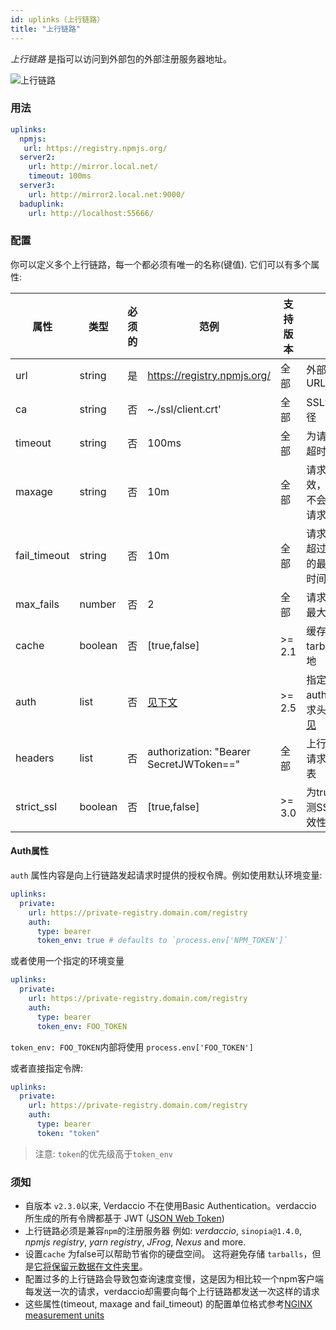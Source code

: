 ```yaml
---
id: uplinks（上行链路）
title: "上行链路"
---
```

*上行链路* 是指可以访问到外部包的外部注册服务器地址。

![上行链路](/img/uplinks.png)

### 用法

```yaml
uplinks:
  npmjs:
   url: https://registry.npmjs.org/
  server2:
    url: http://mirror.local.net/
    timeout: 100ms
  server3:
    url: http://mirror2.local.net:9000/
  baduplink:
    url: http://localhost:55666/
```

### 配置

你可以定义多个上行链路，每一个都必须有唯一的名称(键值). 它们可以有多个属性:

| 属性           | 类型      | 必须的 | 范例                                      | 支持版本   | 描述                                                                                                          | 默认值      |
| ------------ | ------- | --- | --------------------------------------- | ------ | ----------------------------------------------------------------------------------------------------------- | -------- |
| url          | string  | 是   | https://registry.npmjs.org/             | 全部     | 外部注册服务器URL                                                                                                  | npmjs    |
| ca           | string  | 否   | ~./ssl/client.crt'                      | 全部     | SSL证书文件路径                                                                                                   | 无默认值     |
| timeout      | string  | 否   | 100ms                                   | 全部     | 为请求设置新的超时时间                                                                                                 | 30s      |
| maxage       | string  | 否   | 10m                                     | 全部     | 请求返回信息时效，在此时间内不会发起相同的请求                                                                                     | 2m       |
| fail_timeout | string  | 否   | 10m                                     | 全部     | 请求在连续失败超过指定次数后的最长等待重试时间                                                                                     | 5m       |
| max_fails    | number  | 否   | 2                                       | 全部     | 请求连续失败的最大次数限制                                                                                               | 2        |
| cache        | boolean | 否   | [true,false]                            | >= 2.1 | 缓存下载的远程tarball文件到本地                                                                                         | true     |
| auth         | list    | 否   | [见下文](uplinks.md#auth-property)         | >= 2.5 | 指定“授权authorization”请求头的内容 [详情见](http://blog.npmjs.org/post/118393368555/deploying-with-npm-private-modules) | 禁用       |
| headers      | list    | 否   | authorization: "Bearer SecretJWToken==" | 全部     | 上行链路请求的请求头header列表                                                                                          | disabled |
| strict_ssl   | boolean | 否   | [true,false]                            | >= 3.0 | 为true时，会检测SSL证书的有效性                                                                                         | true     |

#### Auth属性

`auth` 属性内容是向上行链路发起请求时提供的授权令牌。例如使用默认环境变量:

```yaml
uplinks:
  private:
    url: https://private-registry.domain.com/registry
    auth:
      type: bearer
      token_env: true # defaults to `process.env['NPM_TOKEN']`   
```

或者使用一个指定的环境变量

```yaml
uplinks:
  private:
    url: https://private-registry.domain.com/registry
    auth:
      type: bearer
      token_env: FOO_TOKEN
```

`token_env: FOO_TOKEN`内部将使用 `process.env['FOO_TOKEN']`

或者直接指定令牌:

```yaml
uplinks:
  private:
    url: https://private-registry.domain.com/registry
    auth:
      type: bearer
      token: "token"
```

> 注意: `token`的优先级高于`token_env`

### 须知

* 自版本 `v2.3.0`以来, Verdaccio 不在使用Basic Authentication。verdaccio 所生成的所有令牌都基于 JWT ([JSON Web Token](https://jwt.io/))
* 上行链路必须是兼容`npm`的注册服务器 例如: *verdaccio*, `sinopia@1.4.0`, *npmjs registry*, *yarn registry*, *JFrog*, *Nexus* and more.
* 设置`cache` 为false可以帮助节省你的硬盘空间。 这将避免存储 `tarballs`，但是[它将保留元数据在文件夹里](https://github.com/verdaccio/verdaccio/issues/391)。
* 配置过多的上行链路会导致包查询速度变慢，这是因为相比较一个npm客户端每发送一次的请求，verdaccio却需要向每个上行链路都发送一次这样的请求
* 这些属性(timeout, maxage and fail_timeout) 的配置单位格式参考[NGINX measurement units](http://nginx.org/en/docs/syntax.html)